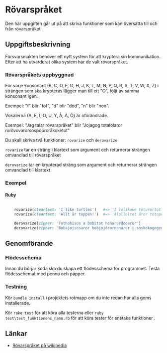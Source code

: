 # Rövarspråket #

Den här uppgiften går ut på att skriva funktioner som kan översätta till och från rövarspråket

## Uppgiftsbeskrivning ##


Försvarsmakten behöver ett nytt system för att kryptera sin kommunikation. Efter att ha utvärderat olika system har de valt rövarspråket.

### Rövarspråkets uppbyggnad ###

För varje konsonant (B, C, D, F, G, H, J, K, L, M, N, P, Q, R, S, T, V, W, X, Z) i strängen som ska krypteras lägger man till ett "O", följt av samma konsonant igen.

Exempel: "f" blir "fof", "d" blir "dod", "n" blir "non".

Vokalerna (A, E, I, O, U, Y, Å, Ä, Ö) är oförändrade.

Exempel: "Jag talar rövarspråket" blir "Jojagog totalolaror rorövovarorsospoproråkoketot"

Du skall skriva två funktioner: `rovarize` och `derovarize`

`rovarize` tar en sträng i klartext som argument och returnerar strängen omvandlad till rövarspråket

`derovarize` tar en krypterad sträng som argument och returnerar strängen omvandlad till klartext

### Exempel ###

#### Ruby ####

```ruby

    rovarize(cleartext: 'I like turtles')   #=> 'I lolikoke toturortotlolesos'
    rovarize(cleartext: 'Allt är toppen!')  #=> 'Alolloltot äror totopoppopenon!'

    derovarize(cipher: 'Tothohisos a bobitot hoharordoderor')                #=> 'This is a bit harder'
    derovarize(cipher: 'Bobajojsosaror bobjojörornonaror i soskokogogenon?') #=> 'Bajsar björnar i skogen?'

```

## Genomförande ##

### Flödesschema ###

Innan du börjar koda ska du skapa ett flödesschema för programmet.
Testa flödesschemat med penna och papper.

### Testning ###

Kör `bundle install` i projektets rotmapp om du inte redan har alla gems installerade.

Kör `rake test` för att köra alla testerna
eller `ruby test\test_funktionens_namn.rb` för att köra tester för enstaka funktioner .

## Länkar ##

* [Rövarspråket på wikipedia](https://sv.wikipedia.org/wiki/R%C3%B6varspr%C3%A5ket)

